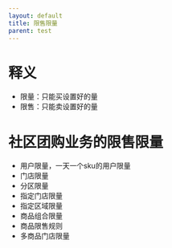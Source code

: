 ```yaml
---
layout: default
title: 限售限量
parent: test
---
```


# 释义

- 限量：只能买设置好的量
- 限售：只能卖设置好的量

# 社区团购业务的限售限量

- 用户限量，一天一个sku的用户限量
- 门店限量
- 分区限量
- 指定门店限量
- 指定区域限量
- 商品组合限量
- 商品限售规则
- 多商品门店限量
